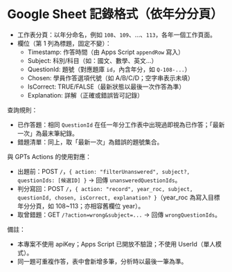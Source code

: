 # Google Sheet 記錄格式（依年分分頁）

- 工作表分頁：以年分命名，例如 `108`、`109`、…、`113`，各年一個工作頁面。
- 欄位（第 1 列為標題，固定不變）：
  - Timestamp: 作答時間（由 Apps Script `appendRow` 寫入）
  - Subject: 科別/科目（如：國文、數學、英文…）
  - QuestionId: 題號（對應題庫 `id`，內含年分，如 `Q-108-...`）
  - Chosen: 學員作答選項代號（如 A/B/C/D；空字串表示未填）
  - IsCorrect: TRUE/FALSE（最新狀態以最後一次作答為準）
  - Explanation: 詳解（正確或錯誤皆可記錄）

查詢規則：
- 已作答題：相同 `QuestionId` 在任一年分工作表中出現過即視為已作答；「最新一次」為最末筆紀錄。
- 錯題清單：同上，取「最新一次」為錯誤的題號集合。

與 GPTs Actions 的使用對應：
- 出題前：POST `/`，`{ action: "filterUnanswered", subject?, questionIds: [候選ID] }` → 回傳 `unansweredQuestionIds`。
- 判分寫回：POST `/`，`{ action: "record", year_roc, subject, questionId, chosen, isCorrect, explanation? }`（year_roc 為寫入目標年分分頁，如 108~113；亦相容舊欄位 year）。
- 取曾錯題：GET `/?action=wrong&subject=...` → 回傳 `wrongQuestionIds`。

備註：
- 本專案不使用 apiKey；Apps Script 已開放不驗證；不使用 UserId（單人模式）。
- 同一題可重複作答，表中會新增多筆，分析時以最後一筆為準。
